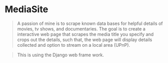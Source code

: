 MediaSite
=============

> A passion of mine is to scrape known data bases for helpful details of movies, tv shows, and documentaries.
> The goal is to create a interactive web page that scrapes the media title you specify and crops out the details, such that, the web page will display details collected and option to stream on a local area (UPnP).

> This is using the Django web frame work.